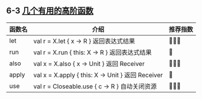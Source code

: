 ## 6-3 [几个有用的高阶函数](../../../../src/main/kotlin/cn/kk/mooc/chapter6/Demo3.kt)

|函数名|介绍|推荐指数|
|---|---|---|
| let | val r = X.let { x -> R } 返回表达式结果| 🌟🌟🌟 |
| run | val r = X.run { this: X -> R } 返回表达式结果| 🌟 |
| also | val x = X.also { x -> Unit } 返回 Receiver| 🌟🌟🌟 |
| apply | val x = X.apply { this: X -> Unit } 返回 Receiver | 🌟 |
| use | val r = Closeable.use { c -> R } 自动关闭资源| 🌟🌟🌟 |